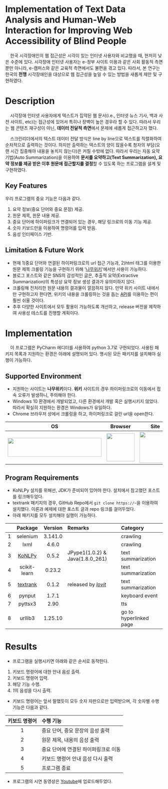 # Implementation of Text Data Analysis and Human-Web Interaction for Improving Web Accessibility of Blind People

&nbsp;&nbsp;&nbsp;&nbsp;한국 시각장애인의 웹 접근성은 시각이 있는 인터넷 사용자와 비교했을 때, 현저히 낮은 수준에 있다. 시각장애 인터넷 사용자는 e-정부 사이트 이용과 같은 사회 활동적 측면 뿐만 아니라, e-캠퍼스와 같은 교육적 측면에서도 불편을 겪고 있다. 따라서, 본 연구는 한국의 **전맹** 시각장애인을 대상으로 웹 접근성을 높일 수 있는 방법을 새롭게 제안 및 구현하였다.


# Description

&nbsp;&nbsp;&nbsp;&nbsp;시각장애 인터넷 사용자에게 텍스트가 집약된 웹 문서(i.e., 인터넷 뉴스 기사, 백과 사전 사이트, etc)는 접근성에 있어서 특히나 장벽이 높은 경우라 할 수 있다. 따라서 우리는 웹 콘텐츠 재구성이 아닌, **데이터 전달적 측면**에서 문제에 새롭게 접근하고자 했다. 

&nbsp;&nbsp;&nbsp;&nbsp;스크린리더에서의 텍스트 데이터 전달 방식은 line by line으로 텍스트를 직렬화하여 순차적으로 출력하는 것이다. 하지만 출력하는 텍스트의 양이 많을수록 청자의 부담(오랜 시간 집중해야 내용을 놓치지 않는다)은 커질 수밖에 없다. 따라서 우리는 자동 요약 기법(Auto Summarization)을 이용하여 **문서를 요약하고(Text Summarization), 요약 정보를 제공 받은 이후 원문에 접근할지를 결정**할 수 있도록 하는 프로그램을 설계 및 구현하였다.


## Key Features

우리 프로그램의 중요 기능은 다음과 같다.

 1. 요약 정보(중요 단어와 중요 문장) 제공.
 2. 원문 제목, 원문 내용 제공.
 3. 중요 단어에 하이퍼링크가 연결되어 있는 경우, 해당 링크로의 이동 기능 제공.
 4. 숫자 키보드만을 이용하여 명령어를 입력 받음.
 5. 음성 인터페이스 기반.

## Limitation & Future Work

 - 현재 1)중요 단어와 연결된 하이퍼링크로의 url 접근 기능과, 2)html 태그를 이용한 원문 제목 크롤링 기능을 구현하기 위해 '[나무위키](https://namu.wiki/w/%EB%82%98%EB%AC%B4%EC%9C%84%ED%82%A4:%EB%8C%80%EB%AC%B8 "Go Namu Wiki")'에서만 사용이 가능하다.
 - 블로그 포스트와 같은 SNS의 감성적인 글은, 추출적 요약(Extractive Summarization)의 특성상 요약 정보 생성 결과가 유의미하지 않다.
 - 크롤링해 전처리한 원문 내용의 결과물이 깔끔하지 않다. 만약 위키 사이트 내에서만 구현하고자 한다면, 위키의 내용을 크롤링하는 것을 돕는 [API](https://www.mediawiki.org/wiki/API:Main_page "about Media Wiki API")를 이용하는 편이 훨씬 쉬울 것이다.
 - 추후 다양한 사이트에서 모두 활용이 가능하도록 개선하고, release 버전을 제작하여 사용성 테스트를 진행할 계획이다.


# Implementation
&nbsp;&nbsp;&nbsp;&nbsp;이 프로그램은 PyCharm 에디터를 사용하여 python 3.7로 구현되었다. 사용된 패키지 목록과 지원하는 환경은 아래에 설명되어 있다. 명시된 모든 패키지를 설치해야 실행이 가능하다.

## Supported Environment 

 - 지원하는 사이트는 **나무위키**이다. **위키** 사이트의 경우 하이퍼링크로의 이동에서 접속 오류가 발생하니, 주의해야 한다.
 - Windows 10 환경에서 개발되었고, 다른 환경에서 개발 혹은 실행시키지 않았다. 따라서 확실히 지원하는 환경은 Windows가 유일하다.
 - Chrome 브라우저 상에서 크롤링을 하고, 하이퍼링크로 걸린 url을 open한다. 
 
| OS | Browser | Site |
|--|--|--|
| <img src="https://upload.wikimedia.org/wikipedia/commons/0/05/Windows_10_Logo.svg" width = "300" height="60"> | <img src="https://upload.wikimedia.org/wikipedia/commons/thumb/a/a5/Google_Chrome_icon_%28September_2014%29.svg/512px-Google_Chrome_icon_%28September_2014%29.svg.png" width="90"/> |<a href = "https://namu.wiki/w/%EB%82%98%EB%AC%B4%EC%9C%84%ED%82%A4"><img src="https://w.namu.la/s/895d8eaf4bbb3b9b2ca614bbf22cc8229ce77b2e780d3b63abac8f04510493038affe6e8be4eea6e33a6d1fb5c50733697da8edec268c09b1a585af1df7d11fb9b0381a3638890a6cde85ebd84c5ef64f19075b10fb409ef867e5a603b543d10d85e1efb0694591b384af2facb760d70" width="100">|

## Program Requirements

 - KoNLPy 설치를 위해선, JDK가 준비되어 있어야 한다. 설치에서 참고했던 포스트를 링크해두었다.
 - textrank 패키지의 경우, GitHub Repo에서 `git clone https://~`을 이용하여 설치했다. 이론과 예제에 대한 포스트 글과 repo 링크를 걸어두었다.
 - 아래 패키지를 모두 설치해야 실행이 가능하다.

|          |Package  |Version | Remarks     | Category |
|:----------:|:--------:|:--------:|:--------|:--------|
|1|selenium|3.141.0| |crawling|
|2|lxml|4.6.0| |crawling|
|3|[KoNLPy](https://webnautes.tistory.com/1394 "How to install")|0.5.2|JPype1(1.0.2) & Java(1.8.0_261)|text summarization|
|4|scikit-learn|0.23.2| |text summarization|
|5|[textrank](https://lovit.github.io/nlp/2019/04/30/textrank/ "You can see more details of this package!")|0.1.2|released by [*lovit*](https://github.com/lovit/textrank.git "Go to repo")|text summarization|
|6|pynput|1.7.1| |keyboard event|
|7|pyttsx3|2.90| |tts|
|8|urllib3|1.25.10| |go to hyperlinked page|

# Results
- 프로그램을 실행시키면 아래와 같은 순서로 동작한다.

 1. 키보드 명령어에 대한 안내 음성 출력.
 2. 키보드 명령어 입력.
 3. 해당 기능 수행.
 4. *1*의 음성을 다시 출력.

- 키보드 명령어는 앞서 말했듯이 모두 숫자 자판으로만 입력받으며, 각 숫자별 수행 기능은 다음과 같다.

| 키보드 명령어 | 수행 기능 |
|:--:|:--|
|1|중요 단어, 중요 문장의 음성 출력|
|2|원문 제목, 내용의 음성 출력|
|3|중요 단어에 연결된 하이퍼링크로 이동|
|4|키보드 명령어 안내 음성 다시 출력|
|5|프로그램 종료|

- 프로그램의 시연 동영상은 [Youtube](https://youtu.be/gTFmJWGsmNE)에 업로드해두었다.
